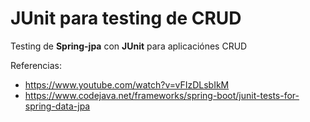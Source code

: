 # JUnit para testing de CRUD

Testing de **Spring-jpa** con **JUnit** para aplicaciónes CRUD

Referencias:

- https://www.youtube.com/watch?v=vFIzDLsbIkM
- https://www.codejava.net/frameworks/spring-boot/junit-tests-for-spring-data-jpa

